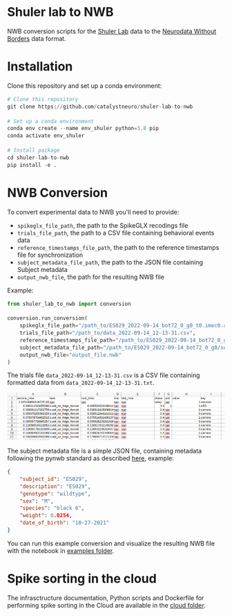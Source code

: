 # Shuler lab to NWB

NWB conversion scripts for the [Shuler Lab](https://sites.google.com/site/marshallshuler/home) data to the [Neurodata Without Borders](https://www.nwb.org/) data format.


# Installation

Clone this repository and set up a conda environment:

```python
# Clone this repository
git clone https://github.com/catalystneuro/shuler-lab-to-nwb

# Set up a conda environment
conda env create --name env_shuler python=3.8 pip
conda activate env_shuler

# Install package
cd shuler-lab-to-nwb
pip install -e .
```

# NWB Conversion

To convert experimental data to NWB you'll need to provide:

- `spikeglx_file_path`, the path to the SpikeGLX recodings file
- `trials_file_path`, the path to a CSV file containing behavioral events data
- `reference_timestamps_file_path`, the path to the reference timestamps file for synchronization
- `subject_metadata_file_path`, the path to the JSON file containing Subject metadata
- `output_nwb_file`, the path for the resulting NWB file

Example:

```python
from shuler_lab_to_nwb import conversion

conversion.run_conversion(
    spikeglx_file_path="/path_to/ES029_2022-09-14_bot72_0_g0_t0.imec0.ap.bin",
    trials_file_path="/path_to/data_2022-09-14_12-13-31.csv",
    reference_timestamps_file_path="/path_to/ES029_2022-09-14_bot72_0_g0_tcat.imec0.ap.SY_384_6_0.txt",
    subject_metadata_file_path="/path_to/ES029_2022-09-14_bot72_0_g0/subject_metadata.json",
    output_nwb_file="output_file.nwb"
)
```

The trials file `data_2022-09-14_12-13-31.csv` is a CSV file containing formatted data from `data_2022-09-14_12-13-31.txt`.

![csv example](/media/example_csv.png)

The subject metadata file is a simple JSON file, containing metadata following the pynwb standard as described [here](https://pynwb.readthedocs.io/en/stable/pynwb.file.html#pynwb.file.Subject), example:

```json
{
    "subject_id": "ES029",
    "description": "ES029",
    "genotype": "wildtype",
    "sex": "M",
    "species": "black 6",
    "weight": 0.0254,
    "date_of_birth": "10-27-2021"
}
```

You can run this example conversion and visualize the resulting NWB file with the notebook in [examples folder](https://github.com/catalystneuro/shuler-lab-to-nwb/tree/main/examples).


# Spike sorting in the cloud

The infrasctructure documentation, Python scripts and Dockerfile for performing spike sorting in the Cloud are available in the [cloud folder](https://github.com/catalystneuro/shuler-lab-to-nwb/tree/main/cloud).
